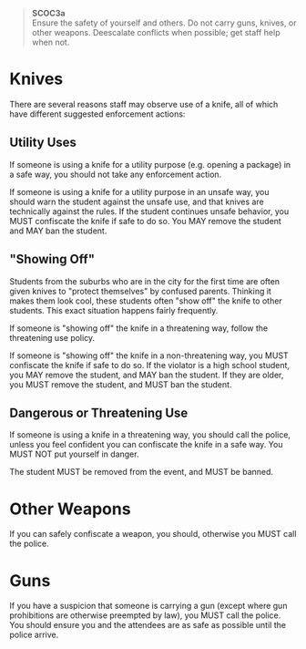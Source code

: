 > **SCOC3a**  
> Ensure the safety of yourself and others. Do not carry guns, knives, or other weapons. Deescalate conflicts when possible; get staff help when not.

# Knives

There are several reasons staff may observe use of a knife, all of which have different suggested enforcement actions:

## Utility Uses

If someone is using a knife for a utility purpose \(e.g. opening a package\) in a safe way, you should not take any enforcement action.

If someone is using a knife for a utility purpose in an unsafe way, you should warn the student against the unsafe use, and that knives are technically against the rules. If the student continues unsafe behavior, you MUST confiscate the knife if safe to do so. You MAY remove the student and MAY ban the student.

## "Showing Off"

Students from the suburbs who are in the city for the first time are often given knives to "protect themselves" by confused parents. Thinking it makes them look cool, these students often "show off" the knife to other students. This exact situation happens fairly frequently.

If someone is "showing off" the knife in a threatening way, follow the threatening use policy.

If someone is "showing off" the knife in a non-threatening way, you MUST confiscate the knife if safe to do so. If the violator is a high school student, you MAY remove the student, and MAY ban the student. If they are older, you MUST remove the student, and MUST ban the student.

## Dangerous or Threatening Use

If someone is using a knife in a threatening way, you should call the police, unless you feel confident you can confiscate the knife in a safe way. You MUST NOT put yourself in danger.

The student MUST be removed from the event, and MUST be banned.

# Other Weapons

If you can safely confiscate a weapon, you should, otherwise you MUST call the police.

# Guns

If you have a suspicion that someone is carrying a gun \(except where gun prohibitions are otherwise preempted by law\), you MUST call the police. You should ensure you and the attendees are as safe as possible until the police arrive.

